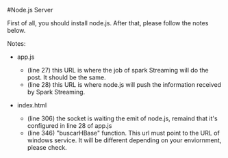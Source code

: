 #Node.js Server

First of all, you should install node.js. After that, please follow the notes below.

Notes:
- app.js 
  - (line 27) this URL is where the job of spark Streaming will do the post. It should be the same.
  - (line 28) this URL is where node.js will push the information received by Spark Streaming.

- index.html
  - (line 306) the socket is waiting the emit of node.js, remaind that it's configured in line 28 of app.js
  - (line 346) "buscarHBase" function. This url must point to the URL of windows service. It will be different depending on your enviornment, please check.
